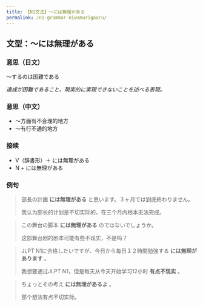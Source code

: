 ```yaml
---
title: 【N1文法】〜には無理がある
permalink: /n1-grammar-niwamurigaaru/
---
```


## 文型：〜には無理がある

### 意思（日文）

〜するのは困難である
 
*達成が困難であること、現実的に実現できないことを述べる表現。*

### 意思（中文）

- 〜方面有不合理的地方
- 〜有行不通的地方

### 接续

- V（辞書形）＋ には無理がある
- N + には無理がある

### 例句

> 部長の計画 **には無理がある** と思います。３ヶ月では到底終わりません。
>
> 我认为部长的计划是不切实际的。在三个月内根本无法完成。

> この舞台の脚本 **には無理がある** のではないでしょうか。
>
> 这部舞台剧的剧本可能有些不现实，不是吗？

> JLPT N1に合格したいですが、今日から毎日１２時間勉強する **には無理があります** 。
>
> 我想要通过JLPT N1，但是每天从今天开始学习12小时 **有点不现实** 。

> ちょっとその考え **には無理があるよ** 。
>
> 那个想法有点不切实际。
